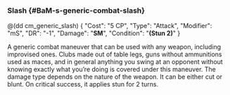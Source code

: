 ### Slash {#BaM-s-generic-combat-slash}

@(dd cm_generic_slash)
{
	"Cost": "5 CP",
	"Type": "Attack",
	"Modifier": "mS",
	"DR": "-1",
	"Damage": "__SM__",
	"Condition": "__(Stun 2)__"
}

A generic combat maneuver that can be used with any weapon, including improvised ones. Clubs made out of table legs, guns without ammunitions used as maces, and in general anything you swing at an opponent without knowing exactly what you’re doing is covered under this maneuver.
The damage type depends on the nature of the weapon. It can be either cut or blunt.
On critical success, it applies stun for 2 turns.
